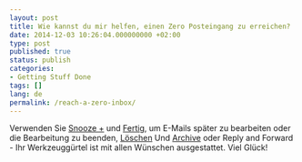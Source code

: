 ```yaml
---
layout: post
title: Wie kannst du mir helfen, einen Zero Posteingang zu erreichen?
date: 2014-12-03 10:26:04.000000000 +02:00
type: post
published: true
status: publish
categories:
- Getting Stuff Done
tags: []
lang: de
permalink: /reach-a-zero-inbox/
---
```


Verwenden Sie [Snooze +](/mark-as-later/) und [Fertig](/mark-as-done/), um E-Mails später zu bearbeiten oder die Bearbeitung zu beenden, [Löschen](/delete-an-email-type-mail/) Und [Archive](/archive-emails-type-mail/) oder Reply and Forward - Ihr Werkzeuggürtel ist mit allen Wünschen ausgestattet. Viel Glück!
